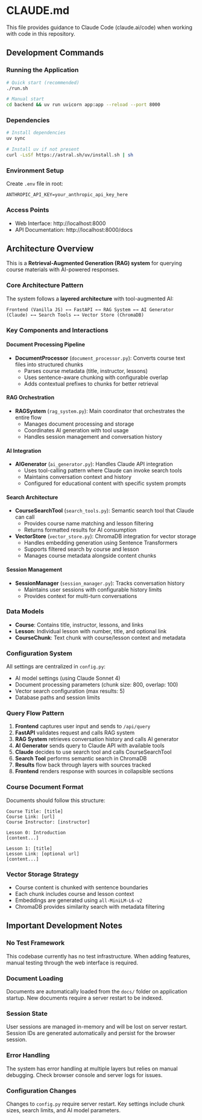 # CLAUDE.md

This file provides guidance to Claude Code (claude.ai/code) when working with code in this repository.

## Development Commands

### Running the Application
```bash
# Quick start (recommended)
./run.sh

# Manual start
cd backend && uv run uvicorn app:app --reload --port 8000
```

### Dependencies
```bash
# Install dependencies
uv sync

# Install uv if not present
curl -LsSf https://astral.sh/uv/install.sh | sh
```

### Environment Setup
Create `.env` file in root:
```
ANTHROPIC_API_KEY=your_anthropic_api_key_here
```

### Access Points
- Web Interface: http://localhost:8000
- API Documentation: http://localhost:8000/docs

## Architecture Overview

This is a **Retrieval-Augmented Generation (RAG) system** for querying course materials with AI-powered responses.

### Core Architecture Pattern
The system follows a **layered architecture** with tool-augmented AI:

```
Frontend (Vanilla JS) ←→ FastAPI ←→ RAG System ←→ AI Generator (Claude) ←→ Search Tools ←→ Vector Store (ChromaDB)
```

### Key Components and Interactions

#### Document Processing Pipeline
- **DocumentProcessor** (`document_processor.py`): Converts course text files into structured chunks
  - Parses course metadata (title, instructor, lessons)
  - Uses sentence-aware chunking with configurable overlap
  - Adds contextual prefixes to chunks for better retrieval

#### RAG Orchestration
- **RAGSystem** (`rag_system.py`): Main coordinator that orchestrates the entire flow
  - Manages document processing and storage
  - Coordinates AI generation with tool usage
  - Handles session management and conversation history

#### AI Integration
- **AIGenerator** (`ai_generator.py`): Handles Claude API integration
  - Uses tool-calling pattern where Claude can invoke search tools
  - Maintains conversation context and history
  - Configured for educational content with specific system prompts

#### Search Architecture
- **CourseSearchTool** (`search_tools.py`): Semantic search tool that Claude can call
  - Provides course name matching and lesson filtering
  - Returns formatted results for AI consumption
- **VectorStore** (`vector_store.py`): ChromaDB integration for vector storage
  - Handles embedding generation using Sentence Transformers
  - Supports filtered search by course and lesson
  - Manages course metadata alongside content chunks

#### Session Management
- **SessionManager** (`session_manager.py`): Tracks conversation history
  - Maintains user sessions with configurable history limits
  - Provides context for multi-turn conversations

### Data Models
- **Course**: Contains title, instructor, lessons, and links
- **Lesson**: Individual lesson with number, title, and optional link
- **CourseChunk**: Text chunk with course/lesson context and metadata

### Configuration System
All settings are centralized in `config.py`:
- AI model settings (using Claude Sonnet 4)
- Document processing parameters (chunk size: 800, overlap: 100)
- Vector search configuration (max results: 5)
- Database paths and session limits

### Query Flow Pattern
1. **Frontend** captures user input and sends to `/api/query`
2. **FastAPI** validates request and calls RAG system
3. **RAG System** retrieves conversation history and calls AI generator
4. **AI Generator** sends query to Claude API with available tools
5. **Claude** decides to use search tool and calls CourseSearchTool
6. **Search Tool** performs semantic search in ChromaDB
7. **Results** flow back through layers with sources tracked
8. **Frontend** renders response with sources in collapsible sections

### Course Document Format
Documents should follow this structure:
```
Course Title: [title]
Course Link: [url]
Course Instructor: [instructor]

Lesson 0: Introduction
[content...]

Lesson 1: [title]
Lesson Link: [optional url]
[content...]
```

### Vector Storage Strategy
- Course content is chunked with sentence boundaries
- Each chunk includes course and lesson context
- Embeddings are generated using `all-MiniLM-L6-v2`
- ChromaDB provides similarity search with metadata filtering

## Important Development Notes

### No Test Framework
This codebase currently has no test infrastructure. When adding features, manual testing through the web interface is required.

### Document Loading
Documents are automatically loaded from the `docs/` folder on application startup. New documents require a server restart to be indexed.

### Session State
User sessions are managed in-memory and will be lost on server restart. Session IDs are generated automatically and persist for the browser session.

### Error Handling
The system has error handling at multiple layers but relies on manual debugging. Check browser console and server logs for issues.

### Configuration Changes
Changes to `config.py` require server restart. Key settings include chunk sizes, search limits, and AI model parameters.
